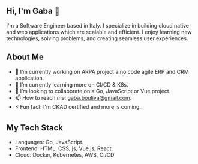 ## Hi, I'm Gaba 👋

I'm a Software Engineer based in Italy. I specialize in building cloud native and web applications which are scalable and efficient. I enjoy learning new technologies, solving problems, and creating seamless user experiences.

## About Me
- 🔭 I’m currently working on ARPA project a no code agile ERP and CRM application.
- 🌱 I’m currently learning more on CI/CD & K8s.
- 👯 I’m looking to collaborate on a Go, JavaScript or Vue project.
- 📫 How to reach me: gaba.bouliva@gmail.com.
- ⚡ Fun fact: I'm CKAD certified and more is coming.

## My Tech Stack
- Languages: Go, JavaScript.
- Frontend: HTML, CSS, js, Vue.js, React.
- Cloud: Docker, Kubernetes, AWS, CI/CD
